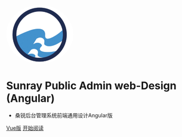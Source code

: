 <img width="180px" style="border-radius: 50%" bor src="./logo.png">

# Sunray Public Admin web-Design (Angular)

- 桑锐后台管理系统前端通用设计Angular版


[Vue版]()
[开始阅读](README.md)